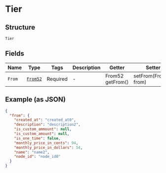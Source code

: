 
# Tier

## Structure

`Tier`

## Fields

| Name | Type | Tags | Description | Getter | Setter |
|  --- | --- | --- | --- | --- | --- |
| `From` | [`From52`](../../doc/models/from-52.md) | Required | - | From52 getFrom() | setFrom(From52 from) |

## Example (as JSON)

```json
{
  "from": {
    "created_at": "created_at0",
    "description": "description2",
    "is_custom_ammount": null,
    "is_custom_amount": null,
    "is_one_time": false,
    "monthly_price_in_cents": 94,
    "monthly_price_in_dollars": 54,
    "name": "name2",
    "node_id": "node_id0"
  }
}
```


